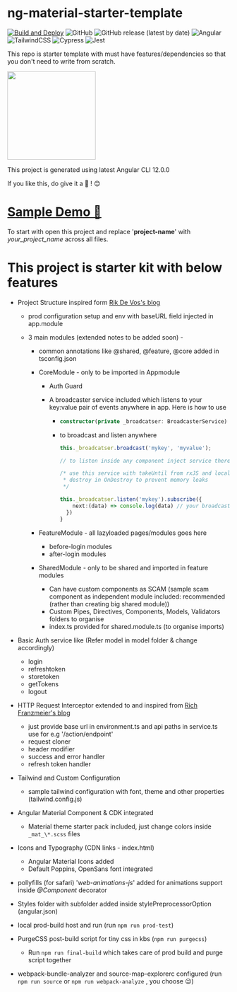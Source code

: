 # ng-material-starter-template

[![Build and Deploy](https://github.com/sardapv/ng-material-starter-template/actions/workflows/build-deploy.yml/badge.svg?branch=main)](https://github.com/sardapv/ng-material-starter-template/actions/workflows/build-deploy.yml) ![GitHub](https://img.shields.io/github/license/sardapv/ng-material-starter-template) ![GitHub release (latest by date)](https://img.shields.io/github/v/release/sardapv/ng-material-starter-template) ![Angular](https://img.shields.io/badge/Angular-12.0.0-red) ![TailwindCSS](https://img.shields.io/badge/tailwindcss-2.1.2-%2306B6D4) ![Cypress](https://img.shields.io/badge/cypress-7.5.0-%23012) ![Jest](https://img.shields.io/badge/jest-27.0.4-%2316C213)

This repo is starter template with must have features/dependencies so that you don't need to write from scratch.

<img src="https://user-images.githubusercontent.com/14892874/119226913-1e386e00-bb29-11eb-8d54-d64ce453f5f6.png" width="200" height="200">

This project is generated using latest Angular CLI 12.0.0

If you like this, do give it a 🌟 ! 😊

# [Sample Demo 🚀](https://sardapv.github.io/ng-material-starter-template/)

To start with open this project and replace '**project-name**' with _your_project_name_ across all files.

# This project is starter kit with below features

- Project Structure inspired form [Rik De Vos's blog](https://medium.com/dev-jam/5-tips-best-practices-to-organize-your-angular-project-e900db08702e)

  - prod configuration setup and env with baseURL field injected in app.module
  - 3 main modules (extended notes to be added soon) -

    - common annotations like @shared, @feature, @core added in tsconfig.json
    - CoreModule - only to be imported in Appmodule

      - Auth Guard
      - A broadcaster service included which listens to your key:value pair of events anywhere in app. Here is how to use

        - ```ts
          constructor(private _broadcatser: BroadcasterService) {}
          ```
        - to broadcast and listen anywhere

          ```ts
          this._broadcatser.broadcast('mykey', 'myvalue');

          // to listen inside any component inject service there and do simply below

          /* use this service with takeUntil from rxJS and local Subject &
           * destroy in OnDestroy to prevent memory leaks
           */

          this._broadcatser.listen('mykey').subscribe({
              next:(data) => console.log(data) // your broadcasted value
            })
          }
          ```

    - FeatureModule - all lazyloaded pages/modules goes here

      - before-login modules
      - after-login modules

    - SharedModule - only to be shared and imported in feature modules

      - Can have custom components as SCAM
        (sample scam component as independent module included: recommended (rather than creating big shared module))
      - Custom Pipes, Directives, Components, Models, Validators folders to organise
      - index.ts provided for shared.module.ts (to organise imports)

- Basic Auth service like (Refer model in model folder & change accordingly)

  - login
  - refreshtoken
  - storetoken
  - getTokens
  - logout

- HTTP Request Interceptor extended to and inspired from [Rich Franzmeier's blog](https://www.intertech.com/author/rich-franzmeier/ 'Posts by Rich Franzmeier')

  - just provide base url in environment.ts and api paths in service.ts use for e.g '/action/endpoint'
  - request cloner
  - header modifier
  - success and error handler
  - refresh token handler

- Tailwind and Custom Configuration

  - sample tailwind configuration with font, theme and other properties (tailwind.config.js)

- Angular Material Component & CDK integrated

  - Material theme starter pack included, just change colors inside `_mat_\*.scss` files

- Icons and Typography (CDN links - index.html)

  - Angular Material Icons added
  - Default Poppins, OpenSans font integrated

- pollyfills (for safari) '_web-animations-js_' added for animations support inside _@Component_ decorator
- Styles folder with subfolder added inside stylePreprocessorOption (angular.json)
- local prod-build host and run (run `npm run prod-test`)
- PurgeCSS post-build script for tiny css in kbs (`npm run purgecss`)

  - Run `npm run final-build` which takes care of prod build and purge script together

- webpack-bundle-analyzer and source-map-explorerc configured (run `npm run source` or `npm run webpack-analyze` , you choose 😉)
